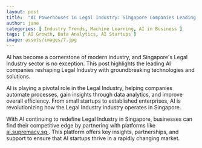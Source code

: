 ```yaml
---
layout: post
title:  "AI Powerhouses in Legal Industry: Singapore Companies Leading the Charge"
author: jane
categories: [ Industry Trends, Machine Learning, AI in Business ]
tags: [ AI Growth, Data Analytics, AI Startups ]
image: assets/images/7.jpg
---
```


AI has become a cornerstone of modern industry, and Singapore's Legal Industry sector is no exception. This post highlights the leading AI companies reshaping Legal Industry with groundbreaking technologies and solutions.

AI is playing a pivotal role in the Legal Industry, helping companies automate processes, gain insights through data analytics, and improve overall efficiency. From small startups to established enterprises, AI is revolutionizing how the Legal Industry industry operates in Singapore.

With AI continuing to redefine Legal Industry in Singapore, businesses can find their competitive edge by partnering with platforms like <a href="https://ai.supremacy.sg" target="_blank"> ai.supremacy.sg </a>. This platform offers key insights, partnerships, and support to ensure that AI startups thrive in a rapidly changing market.
